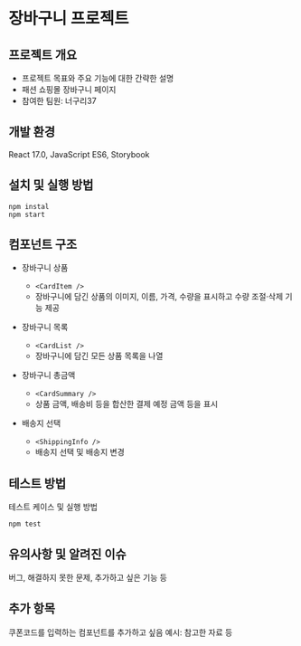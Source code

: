 # 장바구니 프로젝트

## 프로젝트 개요

- 프로젝트 목표와 주요 기능에 대한 간략한 설명
- 패션 쇼핑몰 장바구니 페이지
- 참여한 팀원: 너구리37

## 개발 환경

React 17.0, JavaScript ES6, Storybook

## 설치 및 실행 방법

```
npm instal
npm start
```

## 컴포넌트 구조
- 장바구니 상품
  - `<CardItem />`
  - 장바구니에 담긴 상품의 이미지, 이름, 가격, 수량을 표시하고 수량 조절·삭제 기능 제공

- 장바구니 목록
  - `<CardList />`
  - 장바구니에 담긴 모든 상품 목록을 나열

- 장바구니 총금액
  - `<CardSummary />`
  - 상품 금액, 배송비 등을 합산한 결제 예정 금액 등을 표시

- 배송지 선택
  - `<ShippingInfo />`
  - 배송지 선택 및 배송지 변경

## 테스트 방법

테스트 케이스 및 실행 방법

```
npm test
```

## 유의사항 및 알려진 이슈

버그, 해결하지 못한 문제, 추가하고 싶은 기능 등

## 추가 항목

쿠폰코드를 입력하는 컴포넌트를 추가하고 싶음
예시: 참고한 자료 등
